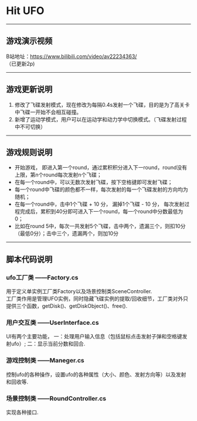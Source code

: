 
# Hit UFO

---
## **游戏演示视频**  
B站地址：https://www.bilibili.com/video/av22234363/  
（已更新2p)

---
## **游戏更新说明**  
1. 修改了飞碟发射模式，现在修改为每隔0.4s发射一个飞碟，目的是为了高关卡中飞碟一开始不会相互碰撞。
2. 新增了运动学模式，用户可以在运动学和动力学中切换模式。（飞碟发射过程中不可切换）

---
## **游戏规则说明**  
* 开始游戏， 即进入第一个round，通过累积积分进入下一round，round没有上限，第n个round每次发射n个飞碟；  
* 在每一个round中，可以无数次发射飞碟，按下空格键即可发射飞碟；  
* 每一个round中飞碟的颜色都不一样，每次发射的每一个飞碟发射的方向均为随机；  
* 在每一个round中，击中1个飞碟 + 10 分， 漏掉1个飞碟 - 10 分，   每次发射过程完成后，累积到40分即可进入下一个round，每一个round中分数最低为0；  
* 比如在round 5中，每次一共发射5个飞碟，击中两个，遗漏三个，则扣10分（最低0分）；击中三个，遗漏两个，则加10分  

---

## **脚本代码说明**  

### ufo工厂类   ——Factory.cs   

用于定义单实例工厂类Factory以及场景控制类SceneController.    
工厂类作用是管理UFO实例，同时隐藏飞碟实例的提取/回收细节，工厂类对外只提供三个函数，getDisk()、getDiskObject()、free().  


### 用户交互类      ——UserInterface.cs  
UI有两个主要功能， 一：处理用户输入信息（包括鼠标点击发射子弹和空格键发射ufo）;  二：显示当前分数和回合.  

### 游戏控制类      ——Maneger.cs  
控制ufo的各种操作，设置ufo的各种属性（大小、颜色、发射方向等）以及发射和回收等.  

### 场景控制类      ——RoundController.cs  
实现各种接口.  

